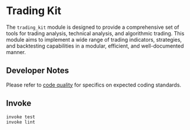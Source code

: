 # Trading Kit

The `trading_kit` module is designed to provide a comprehensive set of tools for trading analysis, technical analysis, and algorithmic trading. This module aims to implement a wide range of trading indicators, strategies, and backtesting capabilities in a modular, efficient, and well-documented manner.

## Developer Notes

Please refer to [code quality](/docs/code_quality.md) for specifics on expected coding standards.

## Invoke

```sh
invoke test
invoke lint
```
